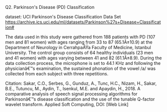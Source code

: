 Q2.  Parkinson's Disease (PD) Classification

dataset:  UCI Parkinson's Disease Classification Data Set https://archive.ics.uci.edu/ml/datasets/Parkinson%27s+Disease+Classification#

The data used in this study were gathered from 188 patients with PD (107 men and 81 women) with ages ranging from 33 to 87 (65.1Â±10.9) at the Department of Neurology in CerrahpaÅŸa Faculty of Medicine, Istanbul University. The control group consists of 64 healthy individuals (23 men and 41 women) with ages varying between 41 and 82 (61.1Â±8.9). During the data collection process, the microphone is set to 44.1 KHz and following the physicianâ€™s examination, the sustained phonation of the vowel /a/ was collected from each subject with three repetitions.

Citation: Sakar, C.O., Serbes, G., Gunduz, A., Tunc, H.C., Nizam, H., Sakar, B.E., Tutuncu, M., Aydin, T., Isenkul, M.E. and Apaydin, H., 2018. A comparative analysis of speech signal processing algorithms for Parkinsonâ€™s disease classification and the use of the tunable Q-factor wavelet transform. Applied Soft Computing, DOI: [Web Link]
